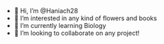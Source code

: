 - 👋 Hi, I’m @Haniach28
- 👀 I’m interested in any kind of flowers and books
- 🌱 I’m currently learning Biology
- 💞️ I’m looking to collaborate on any project!

<!---
Haniach28/Haniach28 is a ✨ special ✨ repository because its `README.md` (this file) appears on your GitHub profile.
You can click the Preview link to take a look at your changes.
--->
